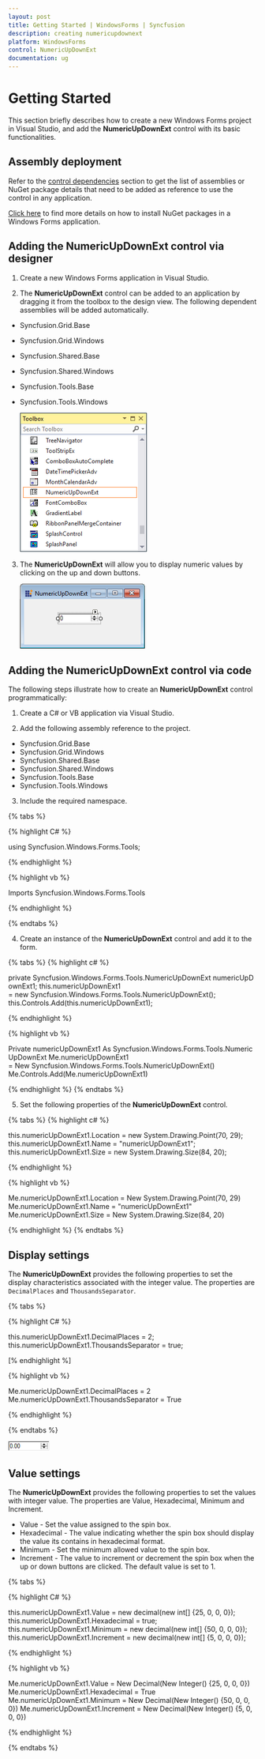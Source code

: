 ```yaml
---
layout: post
title: Getting Started | WindowsForms | Syncfusion
description: creating numericupdownext
platform: WindowsForms
control: NumericUpDownExt
documentation: ug
---
```


# Getting Started

This section briefly describes how to create a new Windows Forms project in Visual Studio, and add the **NumericUpDownExt** control with its basic functionalities.

## Assembly deployment

Refer to the [control dependencies](https://help.syncfusion.com/windowsforms/control-dependencies#numericupdownext) section to get the list of assemblies or NuGet package details that need to be added as reference to use the control in any application.

[Click here](https://help.syncfusion.com/windowsforms/nuget-packages) to find more details on how to install NuGet packages in a Windows Forms application.

## Adding the NumericUpDownExt control via designer

1) Create a new Windows Forms application in Visual Studio.

2) The **NumericUpDownExt** control can be added to an application by dragging it from the toolbox to the design view. The following dependent assemblies will be added automatically.

* Syncfusion.Grid.Base
* Syncfusion.Grid.Windows
* Syncfusion.Shared.Base
* Syncfusion.Shared.Windows
* Syncfusion.Tools.Base
* Syncfusion.Tools.Windows

   ![Drag and drop NumericUpDownExt from toolbox](Creating-NumericUpDownExt_images/Creating-NumericUpDownExt_img1.png)

3) The **NumericUpDownExt** will allow you to display numeric values by clicking on the up and down buttons.

   ![Windows Forms NumericUpDownExt showing numeric values](Creating-NumericUpDownExt_images/Creating-NumericUpDownExt_img2.png)

## Adding the NumericUpDownExt control via code

The following steps illustrate how to create an **NumericUpDownExt** control programmatically:

1) Create a C# or VB application via Visual Studio.

2) Add the following assembly reference to the project.

* Syncfusion.Grid.Base
* Syncfusion.Grid.Windows
* Syncfusion.Shared.Base
* Syncfusion.Shared.Windows
* Syncfusion.Tools.Base
* Syncfusion.Tools.Windows

3) Include the required namespace.

{% tabs %}

{% highlight C# %}

using Syncfusion.Windows.Forms.Tools;

{% endhighlight %}

{% highlight vb %}

Imports Syncfusion.Windows.Forms.Tools

{% endhighlight %}

{% endtabs %}

4) Create an instance of the **NumericUpDownExt** control and add it to the form.

{% tabs %}
{% highlight c# %}

private Syncfusion.Windows.Forms.Tools.NumericUpDownExt numericUpDownExt1;
this.numericUpDownExt1 = new Syncfusion.Windows.Forms.Tools.NumericUpDownExt();
this.Controls.Add(this.numericUpDownExt1);

{% endhighlight %}

{% highlight vb %}

Private numericUpDownExt1 As Syncfusion.Windows.Forms.Tools.NumericUpDownExt
Me.numericUpDownExt1 = New Syncfusion.Windows.Forms.Tools.NumericUpDownExt()
Me.Controls.Add(Me.numericUpDownExt1)

{% endhighlight %}
{% endtabs %}


5) Set the following properties of the **NumericUpDownExt** control.

{% tabs %}
{% highlight c# %}

this.numericUpDownExt1.Location = new System.Drawing.Point(70, 29);
this.numericUpDownExt1.Name = "numericUpDownExt1";
this.numericUpDownExt1.Size = new System.Drawing.Size(84, 20);

{% endhighlight %}

{% highlight vb %}

Me.numericUpDownExt1.Location = New System.Drawing.Point(70, 29)
Me.numericUpDownExt1.Name = "numericUpDownExt1"
Me.numericUpDownExt1.Size = New System.Drawing.Size(84, 20)

{% endhighlight %}
{% endtabs %}

## Display settings

The **NumericUpDownExt** provides the following properties to set the display characteristics associated with the integer value. The properties are `DecimalPlaces` and `ThousandsSeparator`.

{% tabs %}

{% highlight C# %}

this.numericUpDownExt1.DecimalPlaces = 2;
this.numericUpDownExt1.ThousandsSeparator = true;

[% endhighlight %]

{% highlight vb %}

Me.numericUpDownExt1.DecimalPlaces = 2
Me.numericUpDownExt1.ThousandsSeparator = True

{% endhighlight %}

{% endtabs %}

![Windows Forms showing display settings of the control](Display-Settings_images/Display-Settings_img1.png)

## Value settings

The **NumericUpDownExt** provides the following properties to set the values with integer value. The properties are Value, Hexadecimal, Minimum and Increment.

* Value - Set the value assigned to the spin box.
* Hexadecimal - The value indicating whether the spin box should display the value its contains in hexadecimal format.
* Minimum - Set the minimum allowed value to the spin box.
* Increment - The value to increment or decrement the spin box when the up or down buttons are clicked. The default value is set to 1.

{% tabs %}

{% highlight C# %}

this.numericUpDownExt1.Value = new decimal(new int[] {25, 0, 0, 0});
this.numericUpDownExt1.Hexadecimal = true;
this.numericUpDownExt1.Minimum = new decimal(new int[] {50, 0, 0, 0});
this.numericUpDownExt1.Increment = new decimal(new int[] {5, 0, 0, 0});

{% endhighlight %}

{% highlight vb %}

Me.numericUpDownExt1.Value = New Decimal(New Integer() {25, 0, 0, 0})
Me.numericUpDownExt1.Hexadecimal = True
Me.numericUpDownExt1.Minimum = New Decimal(New Integer() {50, 0, 0, 0})
Me.numericUpDownExt1.Increment = New Decimal(New Integer() {5, 0, 0, 0})

{% endhighlight %}

{% endtabs %}